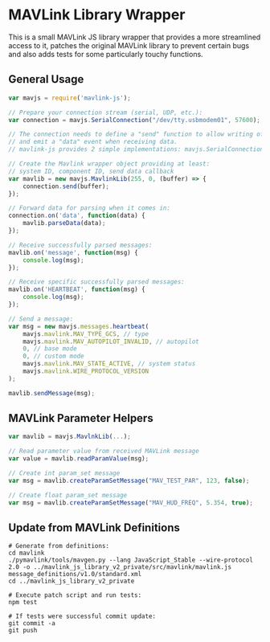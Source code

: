 # MAVLink Library Wrapper

This is a small MAVLink JS library wrapper that provides a more streamlined access to it, patches the original MAVLink library to prevent certain bugs and also adds tests for some particularly touchy functions.

## General Usage

```javascript
var mavjs = require('mavlink-js');

// Prepare your connection stream (serial, UDP, etc.):
var connection = mavjs.SerialConnection("/dev/tty.usbmodem01", 57600);

// The connection needs to define a "send" function to allow writing of data to the connection
// and emit a "data" event when receiving data.
// mavlink-js provides 2 simple implementations: mavjs.SerialConnection and mavjs.UdpConnection

// Create the Mavlink wrapper object providing at least:
// system ID, component ID, send data callback
var mavlib = new mavjs.MavlinkLib(255, 0, (buffer) => {
    connection.send(buffer);
});

// Forward data for parsing when it comes in:
connection.on('data', function(data) {
	mavlib.parseData(data);
});

// Receive successfully parsed messages:
mavlib.on('message', function(msg) {
	console.log(msg);
});

// Receive specific successfully parsed messages:
mavlib.on('HEARTBEAT', function(msg) {
	console.log(msg);
});

// Send a message:
var msg = new mavjs.messages.heartbeat(
    mavjs.mavlink.MAV_TYPE_GCS, // type
    mavjs.mavlink.MAV_AUTOPILOT_INVALID, // autopilot
    0, // base mode
    0, // custom mode
    mavjs.mavlink.MAV_STATE_ACTIVE, // system status
    mavjs.mavlink.WIRE_PROTOCOL_VERSION
);

mavlib.sendMessage(msg);
```

## MAVLink Parameter Helpers

```javascript
var mavlib = mavjs.MavlnkLib(...);

// Read parameter value from received MAVLink message
var value = mavlib.readParamValue(msg);

// Create int param_set message
var msg = mavlib.createParamSetMessage("MAV_TEST_PAR", 123, false);

// Create float param_set message
var msg = mavlib.createParamSetMessage("MAV_HUD_FREQ", 5.354, true);
````

## Update from MAVLink Definitions

```
# Generate from definitions:
cd mavlink
./pymavlink/tools/mavgen.py --lang JavaScript_Stable --wire-protocol 2.0 -o ../mavlink_js_library_v2_private/src/mavlink/mavlink.js message_definitions/v1.0/standard.xml
cd ../mavlink_js_library_v2_private

# Execute patch script and run tests:
npm test

# If tests were successful commit update:
git commit -a
git push
```
